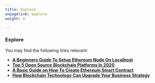 ```yaml
---
title: Explore
onpagelink: explore
weight: 4

---
```


### **Explore**

You may find the following links relevant:

*   **[A Beginners Guide To Setup Ethereum Node On Localhost](https://blog.containerize.com/2020/12/23/a-beginners-guide-to-setup-ethereum-node-on-localhost/)**
*   **[Top 5 Open Source Blockchain Platforms In 2020](https://blog.containerize.com/2020/12/11/top-5-open-source-blockchain-platforms-in-2020/)**
*   **[A Basic Guide on How To Create Ethereum Smart Contract](https://blog.containerize.com/2020/12/01/a-basic-guide-on-how-to-create-ethereum-smart-contract/)**
*   **[How Blockchain Technology Can Upgrade Your Business Strategy](https://blog.containerize.com/2020/11/27/how-blockchain-technology-can-upgrade-your-business-strategy/)**
